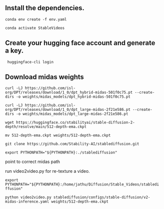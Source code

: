 ## Install the dependencies. 


`conda env create -f env.yaml`

`conda activate StableVideos`

## Create your hugging face account and generate a key.

` huggingface-cli login`


## Download midas weights

`curl -LJ https://github.com/isl-org/DPT/releases/download/1_0/dpt_hybrid-midas-501f0c75.pt --create-dirs -o weights/midas_models/dpt_hybrid-midas-501f0c75.pt`

`curl -LJ https://github.com/isl-org/DPT/releases/download/1_0/dpt_large-midas-2f21e586.pt --create-dirs -o weights/midas_models/dpt_large-midas-2f21e586.pt`

`wget https://huggingface.co/stabilityai/stable-diffusion-2-depth/resolve/main/512-depth-ema.ckpt`

`mv 512-depth-ema.ckpt weights/512-depth-ema.ckpt`

`git clone https://github.com/Stability-AI/stablediffusion.git`

`export PYTHONPATH="${PYTHONPATH}:./stablediffusion"`


point to correct midas path
<!-- /home/jathu/Diffusion/Stable_Videos/stablediffusion/ldm/modules/midas/api.py -->

run video2video.py for re-texture a video.

`export PYTHONPATH="${PYTHONPATH}:/home/jathu/Diffusion/Stable_Videos/stablediffusion"`

`python video2video.py stablediffusion/configs/stable-diffusion/v2-midas-inference.yaml weights/512-depth-ema.ckpt`
